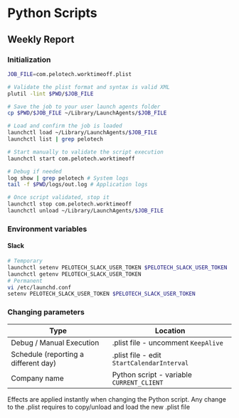 # Python Scripts

## Weekly Report

### Initialization

```sh
JOB_FILE=com.pelotech.worktimeoff.plist

# Validate the plist format and syntax is valid XML
plutil -lint $PWD/$JOB_FILE

# Save the job to your user launch agents folder
cp $PWD/$JOB_FILE ~/Library/LaunchAgents/$JOB_FILE

# Load and confirm the job is loaded
launchctl load ~/Library/LaunchAgents/$JOB_FILE
launchctl list | grep pelotech

# Start manually to validate the script execution
launchctl start com.pelotech.worktimeoff

# Debug if needed
log show | grep pelotech # System logs
tail -f $PWD/logs/out.log # Application logs

# Once script validated, stop it
launchctl stop com.pelotech.worktimeoff
launchctl unload ~/Library/LaunchAgents/$JOB_FILE
```
### Environment variables

#### Slack
```sh
# Temporary
launchctl setenv PELOTECH_SLACK_USER_TOKEN $PELOTECH_SLACK_USER_TOKEN
launchctl getenv PELOTECH_SLACK_USER_TOKEN
# Permanent
vi /etc/launchd.conf
setenv PELOTECH_SLACK_USER_TOKEN $PELOTECH_SLACK_USER_TOKEN
```


### Changing parameters

| Type                                 | Location                                   |
|--------------------------------------|--------------------------------------------|
| Debug / Manual Execution             | .plist file - uncomment `KeepAlive`        |
| Schedule (reporting a different day) | .plist file - edit `StartCalendarInterval` |
| Company name                         | Python script - variable `CURRENT_CLIENT`  |

Effects are applied instantly when changing the Python script. Any change to the .plist requires to copy/unload and load
the new .plist file

